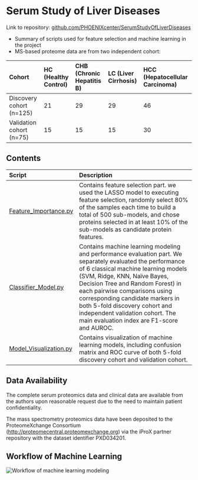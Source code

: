 # Serum Study of Liver Diseases

 Link to repository: [github.com/PHOENIXcenter/SerumStudyOfLiverDiseases](https://github.com/PHOENIXcenter/SerumStudyOfLiverDiseases)
+ Summary of scripts used for feature selection and machine learning in the project
+ MS-based proteome data are from two independent cohort:

|    **Cohort**     | **HC (Healthy Control)** | **CHB (Chronic Hepatitis B)** | **LC (Liver Cirrhosis)** | **HCC (Hepatocellular Carcinoma)** |
| :---------------- | :----------------------- | :--------------------------------- | :----------------------- | :--------------------------------- |
| Discovery cohort (n=125) | 21 | 29 | 29 | 46 |
| Validation cohort (n=75) | 15 | 15 | 15 | 30 |

## Contents

| Script                                        | Description                                                  |
| :-------------------------------------------- | :----------------------------------------------------------- |
| [Feature_Importance.py](Feature_Importance.py)   | Contains feature selection part. we used the LASSO model to executing feature selection, randomly select 80% of the samples each time to build a total of 500 sub-models, and chose proteins selected in at least 10% of the sub-models as candidate protein features. |
| [Classifier_Model.py](Classifier_Model.py)       | Contains machine learning modeling and performance evaluation part. We separately evaluated the performance of 6 classical machine learning models (SVM, Ridge, KNN, Naïve Bayes, Decision Tree and Random Forest) in each pairwise comparisons using corresponding candidate markers in both 5-fold discovery cohort and independent validation cohort. The main evaluation index are F1-score and AUROC. |
| [Model_Visualization.py](Model_Visualization.py) | Contains visualization of machine learning models, including confusion matrix and ROC curve of both 5-fold discovery cohort and validation cohort. |

## Data Availability

The complete serum proteomics data and clinical data are available from the authors upon reasonable request due to the need to maintain patient confidentiality.

The mass spectrometry proteomics data have been deposited to the ProteomeXchange Consortium (http://proteomecentral.proteomexchange.org) via the iProX partner repository with the dataset identifier PXD034201.

## Workflow of Machine Learning

![Workflow of machine learning modeling](https://github.com/PHOENIXcenter/SerumStudyOfLiverDiseases/blob/main/Workflow_of_machine_learning_modeling.png)
